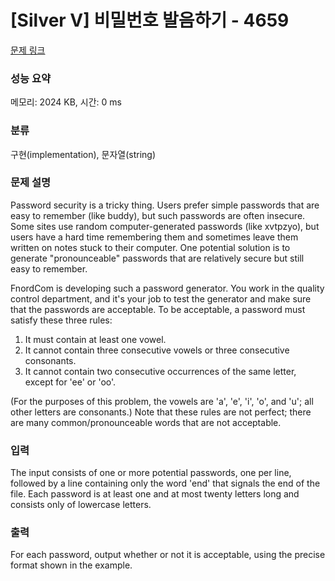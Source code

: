 # [Silver V] 비밀번호 발음하기 - 4659 

[문제 링크](https://www.acmicpc.net/problem/4659) 

### 성능 요약

메모리: 2024 KB, 시간: 0 ms

### 분류

구현(implementation), 문자열(string)

### 문제 설명

<p>Password security is a tricky thing. Users prefer simple passwords that are easy to remember (like buddy), but such passwords are often insecure. Some sites use random computer-generated passwords (like xvtpzyo), but users have a hard time remembering them and sometimes leave them written on notes stuck to their computer. One potential solution is to generate "pronounceable" passwords that are relatively secure but still easy to remember.</p>

<p>FnordCom is developing such a password generator. You work in the quality control department, and it's your job to test the generator and make sure that the passwords are acceptable. To be acceptable, a password must satisfy these three rules:</p>

<ol>
	<li>It must contain at least one vowel.</li>
	<li>It cannot contain three consecutive vowels or three consecutive consonants.</li>
	<li>It cannot contain two consecutive occurrences of the same letter, except for 'ee' or 'oo'.</li>
</ol>

<p>(For the purposes of this problem, the vowels are 'a', 'e', 'i', 'o', and 'u'; all other letters are consonants.) Note that these rules are not perfect; there are many common/pronounceable words that are not acceptable.</p>

### 입력 

 <p>The input consists of one or more potential passwords, one per line, followed by a line containing only the word 'end' that signals the end of the file. Each password is at least one and at most twenty letters long and consists only of lowercase letters.</p>

### 출력 

 <p>For each password, output whether or not it is acceptable, using the precise format shown in the example.</p>

<p> </p>

